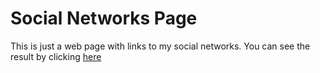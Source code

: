 # Social Networks Page

This is just a web page with links to my social networks. You can see the result by clicking [here](https://assodepicche.netlify.app/)
